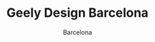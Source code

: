 ---
layout: gallery
lang: cn
title: Geely Design Barcelona
permalink: /cn/geely-design-barcelona/

subtitle: Barcelona

standard:
  title: Geely Design Barcelona
  text: 我们的巴塞罗那设计工作室正在打造全新一代伦敦出租车。新设计既保留了伦敦出租车的经典元素，又新增了大量创意，让这个标志性车型焕然一新。

portfolio: [
  {
    type: image,
    image: gallery/barcelona/gallery_barcelona_01.jpg
  },
  {
    type: image,
    image: gallery/barcelona/gallery_barcelona_02.jpg
  },
  {
    type: quote,
    text: '即使从车身布置角度来看，厢式车的外形是最合理的设计，但它绝不能看着像一辆厢式车。',
    name: 'David Ancona'
  },
  {
    type: image,
    image: gallery/barcelona/gallery_barcelona_03.jpg
  },
  {
    type: image,
    image: gallery/barcelona/gallery_barcelona_04.jpg
  },
  {
    type: quote,
    text: '多样性真的非常重要。汽车设计可以变得很狭隘——你很容易就忽略了那些比解决通风口倒角大小更为重要的设计问题。',
    name: 'David Ancona'
  },
  {
    type: image,
    image: gallery/barcelona/gallery_barcelona_05.jpg
  }
]
---